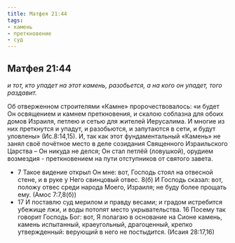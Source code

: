 ```yaml
---
title: Матфея 21:44
tags: 
- камень
- преткновение
- суд
---
```


## Матфея 21:44

*и тот, кто упадет на этот камень, разобьется, а на кого он упадет, того раздавит.*

Об отверженном строителями «Камне» пророчествовалось: «и будет Он освящением и камнем преткновения, и скалою соблазна для обоих домов Израиля, петлею и сетью для жителей Иерусалима. И многие из них преткнутся и упадут, и разобьются, и запутаются в сети, и будут уловлены» (Ис.8:14,15). И, так как этот фундаментальный «Камень» не занял своё почётное место в деле созидания Священного Израильского Царства – Он никуда не делся; Он стал петлёй (ловушкой), орудием возмездия - преткновением на пути отступников от святого завета. 

- 7 Такое видение открыл Он мне: вот, Господь стоял на отвесной стене, и в руке у Него свинцовый отвес. 8(б) И Господь сказал: вот, положу отвес среди народа Моего, Израиля; не буду более прощать ему. (Амос 7:7,8(б))
- 17 И поставлю суд мерилом и правду весами; и градом истребится убежище лжи, и воды потопят место укрывательства. 16 Посему так говорит Господь Бог: вот, Я полагаю в основание на Сионе камень, камень испытанный, краеугольный, драгоценный, крепко утвержденный: верующий в него не постыдится. (Исаия 28:17,16)